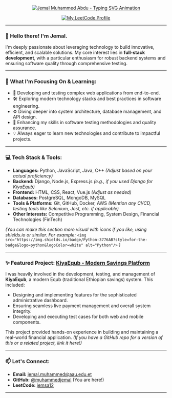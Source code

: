 <p align="center">
  <a href="https://github.com/muhammedjemal">
    <img src="https://readme-typing-svg.herokuapp.com/?lines=Jemal+Muhammed+Abdu;Full-Stack+Developer;Passionate+Problem+Solver;Building+Robust+Systems&font=Fira%20Code¢er=true&width=420&height=50&duration=4000&pause=1000" alt="Jemal Muhammed Abdu - Typing SVG Animation">
  </a>
</p>

<div align="center">

  [![My LeetCode Profile](https://img.shields.io/badge/LeetCode-jemsa12-orange?style=for-the-badge&logo=leetcode&logoColor=black)](https://leetcode.com/jemsa12/)
  <!-- Add your LinkedIn badge here if you have one and want to share it -->
  <!-- e.g., [![My LinkedIn Profile](https://img.shields.io/badge/LinkedIn-Muhammed%20Jemal-blue?style=for-the-badge&logo=linkedin&logoColor=white)](https://www.linkedin.com/in/your-linkedin-profile/) -->

</div>

---

### 👋 Hello there! I'm Jemal.

I'm deeply passionate about leveraging technology to build innovative, efficient, and scalable solutions. My core interest lies in **full-stack development**, with a particular enthusiasm for robust backend systems and ensuring software quality through comprehensive testing.

---

### 🌱 What I'm Focusing On & Learning:

*   🚀 Developing and testing complex web applications from end-to-end.
*   🛠️ Exploring modern technology stacks and best practices in software engineering.
*   ⚙️ Diving deeper into system architecture, database management, and API design.
*   🧪 Enhancing my skills in software testing methodologies and quality assurance.
*   💡 Always eager to learn new technologies and contribute to impactful projects.

---

### 💻 Tech Stack & Tools:

*   **Languages:** Python, JavaScript, Java, C++ *(Adjust based on your actual proficiency)*
*   **Backend:** Django, Node.js, Express.js *(e.g., if you used Django for KiyaEqub)*
*   **Frontend:** HTML, CSS, React, Vue.js *(Adjust as needed)*
*   **Databases:** PostgreSQL, MongoDB, MySQL
*   **Tools & Platforms:** Git, GitHub, Docker, AWS *(Mention any CI/CD, testing tools like Selenium, Jest, etc. if applicable)*
*   **Other Interests:** Competitive Programming, System Design, Financial Technologies (FinTech)

*(You can make this section more visual with icons if you like, using shields.io or similar. For example:*
` <img src="https://img.shields.io/badge/Python-3776AB?style=for-the-badge&logo=python&logoColor=white" alt="Python"/> ` *)*

---

### ✨ Featured Project: [KiyaEqub - Modern Savings Platform](http://kiyaequb.com)

I was heavily involved in the development, testing, and management of **KiyaEqub**, a modern Equb (traditional Ethiopian savings) system. This included:
*   Designing and implementing features for the sophisticated administrative dashboard.
*   Ensuring seamless live payment management and overall system integrity.
*   Developing and executing test cases for both web and mobile components.

This project provided hands-on experience in building and maintaining a real-world financial application. *(If you have a GitHub repo for a version of this or a related project, link it here!)*

---

### 📫 Let's Connect:

*   **Email:** [jemal.muhammed@aau.edu.et](mailto:jemal.muhammed@aau.edu.et)
*   **GitHub:** [@muhammedjemal](https://github.com/muhammedjemal) (You are here!)
*   **LeetCode:** [jemsa12](https://leetcode.com/jemsa12/)

---

<!---
muhammedjemal/muhammedjemal is a ✨ special ✨ repository because its `README.md` (this file) appears on your GitHub profile.
You can click the Preview link to take a look at your changes.
--->
